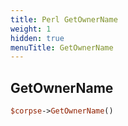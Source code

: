 ```yaml
---
title: Perl GetOwnerName
weight: 1
hidden: true
menuTitle: GetOwnerName
---
```

## GetOwnerName
```perl
$corpse->GetOwnerName()
```